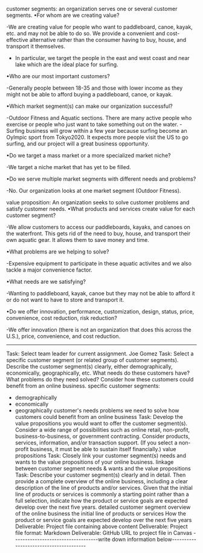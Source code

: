 customer segments: an organization serves one or several customer segments.
•For whom are we creating value?

  -We are creating value for people who want to paddleboard, canoe, kayak, etc. and may not be able to do so. We provide a convenient and cost-effective alternative rather than the consumer having to buy, house, and transport it themselves.
  - In particular, we target the people in the east and west coast and near lake which are the ideal place for surfing.
  
•Who are our most important customers?

  -Generally people between 18-35 and those with lower income as they might not be able to afford buying a paddleboard, canoe, or kayak.
  
•Which market segment(s) can make our organization successful?

  -Outdoor Fitness and Aquatic sections. There are many active people who exercise or people who just want to take something out on the water.
  -Surfing business will grow within a few year because surfing become an Oylmpic sport from Tokyo2020. It expects more people visit the US to go surfing, and our project will a great business opportunity.

•Do we target a mass market or a more specialized market niche?

  -We target a niche market that has yet to be filled.

•Do we serve multiple market segments with different needs and problems?

  -No. Our organization looks at one market segment (Outdoor Fitness).

value proposition: An organization seeks to solve customer problems and satisfy customer needs.
•What products and services create value for each customer segment?

  -We allow customers to access our paddleboards, kayaks, and canoes on the waterfront. This gets rid of the need to buy, house, and transport their own aquatic gear. It allows them to save money and time.

•What problems are we helping to solve?

  -Expensive equipment to participate in these aquatic activites and we also tackle a major convenience factor.

•What needs are we satisfying?

  -Wanting to paddleboard, kayak, canoe but they may not be able to afford it or do not want to have to store and transport it.

•Do we offer innovation, performance, customization, design, status, price, convenience, cost reduction, risk reduction?

  -We offer innovation (there is not an organization that does this across the U.S.), price, convenience, and cost reduction.

---------------------------------------------------------------------------------------------------------------------------
Task: Select team leader for current assignment.
Joe Gomez
Task: Select a specific customer segment (or related group of customer segments). Describe the customer segment(s) clearly, either demographically, economically, geographically, etc. What needs do these customers have? What problems do they need solved? Consider how these customers could benefit from an online business.
specific customer segments:
- demographically
- economically
- geographically
customer's needs 
problems we need to solve
how customers could benefit from an online business
Task: Develop the value propositions you would want to offer the customer segment(s). Consider a wide range of possibilities such as online retail, non-profit, business-to-business, or government contracting. Consider products, services, information, and/or transaction support. (If you select a non-profit business, it must be able to sustain itself financially.)
value propositions
Task: Closely link your customer segment(s) needs and wants to the value propositions of your online business.
linkage between customer segment needs & wants and the value propositions
Task: Describe your customer segment(s) clearly and in detail. Then provide a complete overview of the online business, including a clear description of the line of products and/or services. Given that the initial line of products or services is commonly a starting point rather than a full selection, indicate how the product or service goals are expected develop over the next five years.
detailed customer segment
overview of the online business
the initial line of products or services
How the product or service goals are expected develop over the next five years
Deliverable: Project file containing above content
Deliverable: Project file format: Markdown
Deliverable: GitHub URL to project file in Canvas
-----------------------------------write down information below---------------------------------------

